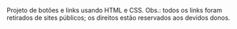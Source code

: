 Projeto de botões e links usando HTML e CSS.
Obs.: todos os links foram retirados de sites públicos; os direitos estão reservados aos devidos donos.
